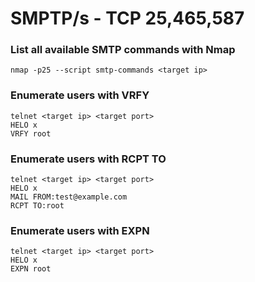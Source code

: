 # SMPTP/s - TCP 25,465,587

### List all available SMTP commands with Nmap

```
nmap -p25 --script smtp-commands <target ip>
```

### Enumerate users with VRFY

```
telnet <target ip> <target port>
HELO x
VRFY root
```

### Enumerate users with RCPT TO

```
telnet <target ip> <target port>
HELO x
MAIL FROM:test@example.com
RCPT TO:root
```

### Enumerate users with EXPN

```
telnet <target ip> <target port>
HELO x
EXPN root
```
